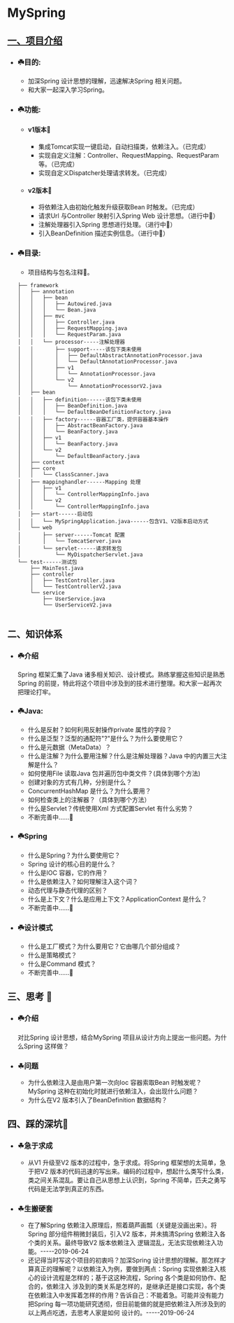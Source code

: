 # MySpring

## [一、项目介绍](#四、踩的深坑🚧)
* ### ☘️目的:
     * 加深Spring 设计思想的理解，迅速解决Spring 相关问题。
     * 和大家一起深入学习Spring。
     
* ### ☘️功能:
     * #### v1版本🚶‍
         * 集成Tomcat实现一键启动，自动扫描类，依赖注入。（已完成）
         * 实现自定义注解：Controller、RequestMapping、RequestParam等。（已完成）
         * 实现自定义Dispatcher处理请求转发。（已完成）
     * #### v2版本🏃‍
         * 将依赖注入由初始化触发升级获取Bean 时触发。（已完成）
         * 请求Url 与Controller 映射引入Spring Web 设计思想。（进行中🚧）
         * 注解处理器引入Spring 思想进行处理。（进行中🚧）
         * 引入BeanDefinition 描述实例信息。（进行中🚧）

* ### ☘️目录:
     * 项目结构与包名注释🌴。
    ```    
    ├── framework
    │   ├── annotation
    │   │   ├── bean
    │   │   │   ├── Autowired.java
    │   │   │   └── Bean.java
    │   │   ├── mvc
    │   │   │   ├── Controller.java
    │   │   │   ├── RequestMapping.java
    │   │   │   └── RequestParam.java
    │   │   └── processor-----注解处理器
    │   │       ├── support-----该包下类未使用
    │   │       │   ├── DefaultAbstractAnnotationProcessor.java
    │   │       │   └── DefaultAnnotationProcessor.java
    │   │       ├── v1
    │   │       │   └── AnnotationProcessor.java
    │   │       └── v2
    │   │           └── AnnotationProcessorV2.java
    │   ├── bean
    │   │   ├── definition------该包下类未使用
    │   │   │   ├── BeanDefinition.java
    │   │   │   └── DefaultBeanDefinitionFactory.java
    │   │   ├── factory------容器工厂类，提供容器基本操作
    │   │   │   ├── AbstractBeanFactory.java
    │   │   │   └── BeanFactory.java
    │   │   ├── v1
    │   │   │   └── BeanFactory.java
    │   │   └── v2
    │   │       └── DefaultBeanFactory.java
    │   ├── context
    │   ├── core
    │   │   └── ClassScanner.java
    │   ├── mappinghandler------Mapping 处理
    │   │   ├── v1
    │   │   │   └── ControllerMappingInfo.java
    │   │   └── v2
    │   │       └── ControllerMappingInfo.java
    │   ├── start------启动包
    │   │   └── MySpringApplication.java------包含V1、V2版本启动方式
    │   └── web
    │       ├── server------Tomcat 配置
    │       │   └── TomcatServer.java
    │       └── servlet------请求转发包
    │           └── MyDispatcherServlet.java
    └── test------测试包
        ├── MainTest.java
        ├── controller
        │   ├── TestController.java
        │   └── TestControllerV2.java
        └── service
            ├── UserService.java
            └── UserServiceV2.java
            
    ```
    
## 二、知识体系
* ### ☘️介绍 
    Spring 框架汇集了Java 诸多相关知识、设计模式。熟练掌握这些知识是熟悉Spring 的前提，特此将这个项目中涉及到的技术进行整理。和大家一起再次把理论打牢。
        
* ### ☘️Java:
     * 什么是反射？如何利用反射操作private 属性的字段？
     * 什么是泛型？泛型的通配符"?"是什么？为什么要使用它？
     * 什么是元数据（MetaData）？
     * 什么是注解？为什么要用注解？什么是注解处理器？Java 中的内置三大注解是什么？
     * 如何使用File 读取Java 包并遍历包中类文件？(具体到哪个方法)
     * 创建对象的方式有几种，分别是什么？
     * ConcurrentHashMap 是什么？为什么要用？
     * 如何检查类上的注解器？（具体到哪个方法）
     * 什么是Servlet？传统使用Xml 方式配置Servlet 有什么劣势？
     * 不断完善中......🚧
     
* ### ☘️Spring
     * 什么是Spring？为什么要使用它？
     * Spring 设计的核心目的是什么？
     * 什么是IOC 容器，它的作用？
     * 什么是依赖注入？如何理解注入这个词？
     * 动态代理与静态代理的区别？
     * 什么是上下文？什么是应用上下文？ApplicationContext 是什么？
     * 不断完善中......🚧
     
* ### ☘️设计模式
     * 什么是工厂模式？为什么要用它？它由哪几个部分组成？
     * 什么是策略模式？
     * 什么是Command 模式？
     * 不断完善中......🚧
     
## 三、思考 🤔
* ### ☘️介绍
    对比Spring 设计思想，结合MySpring 项目从设计方向上提出一些问题。为什么Spring 这样做？

* ### ☘问题
     * 为什么依赖注入是由用户第一次向Ioc 容器索取Bean 时触发呢？MySpring 这种在初始化时就进行依赖注入，会出现什么问题？
     * 为什么在V2 版本引入了BeanDefinition 数据结构？
     
## 四、踩的深坑🚧
* ### ☘急于求成
     * 从V1 升级至V2 版本的过程中，急于求成。将Spring 框架想的太简单，急于把V2 版本的代码迅速的写出来。编码的过程中，想起什么类写什么类，类之间关系混乱。要让自己从思想上认识到，Spring 不简单，匹夫之勇写代码是无法学到真正的东西。
     
* ### ☘生搬硬套
     * 在了解Spring 依赖注入原理后，照着葫芦画瓢（关键是没画出来）。将Spring 部分组件稍微封装后，引入V2 版本，并未搞清Spring 依赖注入各个类的关系。最终导致V2 版本依赖注入
     逻辑混乱，无法实现依赖注入功能。-----2019-06-24
     * 还记得当时写这个项目的初衷吗？加深Spring 设计思想的理解。那怎样才算真正的理解呢？以依赖注入为例，要做到两点：Spring 实现依赖注入核心的设计流程是怎样的；基于这这种流程，Spring 各个类是如何协作、配合的，依赖注入
     涉及到的类关系是怎样的，是继承还是接口实现，各个类在依赖注入中发挥着怎样的作用？告诉自己：不能着急。可能并没有能力把Spring 每一项功能研究透彻，但目前能做的就是把依赖注入所涉及到的以上两点吃透，去思考人家是如何
     设计的。-----2019-06-24